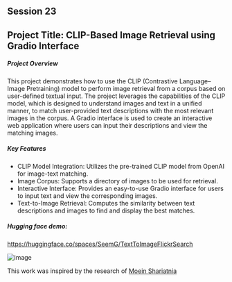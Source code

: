 ## Session 23

## Project Title: CLIP-Based Image Retrieval using Gradio Interface
##### Project Overview
This project demonstrates how to use the CLIP (Contrastive Language–Image Pretraining) model to perform image retrieval from a corpus based on user-defined textual input. The project leverages the capabilities of the CLIP model, which is designed to understand images and text in a unified manner, to match user-provided text descriptions with the most relevant images in the corpus. A Gradio interface is used to create an interactive web application where users can input their descriptions and view the matching images.

#####  Key Features
- CLIP Model Integration: Utilizes the pre-trained CLIP model from OpenAI for image-text matching.
- Image Corpus: Supports a directory of images to be used for retrieval.
- Interactive Interface: Provides an easy-to-use Gradio interface for users to input text and view the corresponding images.
- Text-to-Image Retrieval: Computes the similarity between text descriptions and images to find and display the best matches.

##### Hugging face demo:
https://huggingface.co/spaces/SeemG/TextToImageFlickrSearch


![image](https://github.com/user-attachments/assets/e78afab8-745a-4b8e-9fb8-5d9409999aff)


This work was inspired by the research of [Moein Shariatnia](https://towardsdatascience.com/simple-implementation-of-openai-clip-model-a-tutorial-ace6ff01d9f2)

